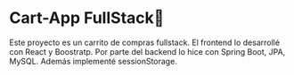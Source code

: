 # Cart-App FullStack🍃

Este proyecto es un carrito de compras fullstack. El frontend lo desarrollé con React y Boostratp. Por parte del backend
lo hice con Spring Boot, JPA, MySQL. Además implementé sessionStorage. 
